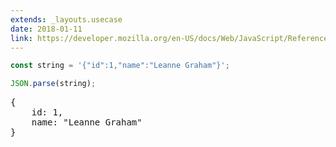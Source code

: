```yaml
---
extends: _layouts.usecase
date: 2018-01-11
link: https://developer.mozilla.org/en-US/docs/Web/JavaScript/Reference/Global_Objects/JSON/parse
---
```



```javascript
const string = '{"id":1,"name":"Leanne Graham"}';

JSON.parse(string);
```

<pre class="output">
{
    id: 1,
    name: "Leanne Graham"
}
</pre>